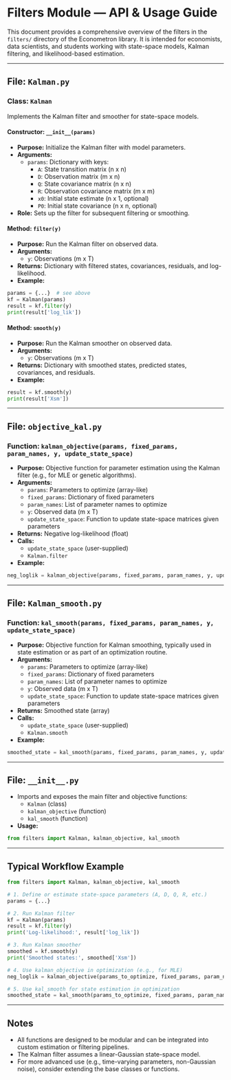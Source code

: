 # Filters Module — API & Usage Guide

This document provides a comprehensive overview of the filters in the `filters/` directory of the Econometron library. It is intended for economists, data scientists, and students working with state-space models, Kalman filtering, and likelihood-based estimation.

---

## File: `Kalman.py`

### Class: `Kalman`
Implements the Kalman filter and smoother for state-space models.

#### Constructor: `__init__(params)`
- **Purpose:** Initialize the Kalman filter with model parameters.
- **Arguments:**
  - `params`: Dictionary with keys:
    - `A`: State transition matrix (n x n)
    - `D`: Observation matrix (m x n)
    - `Q`: State covariance matrix (n x n)
    - `R`: Observation covariance matrix (m x m)
    - `x0`: Initial state estimate (n x 1, optional)
    - `P0`: Initial state covariance (n x n, optional)
- **Role:** Sets up the filter for subsequent filtering or smoothing.

#### Method: `filter(y)`
- **Purpose:** Run the Kalman filter on observed data.
- **Arguments:**
  - `y`: Observations (m x T)
- **Returns:** Dictionary with filtered states, covariances, residuals, and log-likelihood.
- **Example:**
```python
params = {...}  # see above
kf = Kalman(params)
result = kf.filter(y)
print(result['log_lik'])
```

#### Method: `smooth(y)`
- **Purpose:** Run the Kalman smoother on observed data.
- **Arguments:**
  - `y`: Observations (m x T)
- **Returns:** Dictionary with smoothed states, predicted states, covariances, and residuals.
- **Example:**
```python
result = kf.smooth(y)
print(result['Xsm'])
```

---

## File: `objective_kal.py`

### Function: `kalman_objective(params, fixed_params, param_names, y, update_state_space)`
- **Purpose:** Objective function for parameter estimation using the Kalman filter (e.g., for MLE or genetic algorithms).
- **Arguments:**
  - `params`: Parameters to optimize (array-like)
  - `fixed_params`: Dictionary of fixed parameters
  - `param_names`: List of parameter names to optimize
  - `y`: Observed data (m x T)
  - `update_state_space`: Function to update state-space matrices given parameters
- **Returns:** Negative log-likelihood (float)
- **Calls:**
  - `update_state_space` (user-supplied)
  - `Kalman.filter`
- **Example:**
```python
neg_loglik = kalman_objective(params, fixed_params, param_names, y, update_state_space)
```

---

## File: `Kalman_smooth.py`

### Function: `kal_smooth(params, fixed_params, param_names, y, update_state_space)`
- **Purpose:** Objective function for Kalman smoothing, typically used in state estimation or as part of an optimization routine.
- **Arguments:**
  - `params`: Parameters to optimize (array-like)
  - `fixed_params`: Dictionary of fixed parameters
  - `param_names`: List of parameter names to optimize
  - `y`: Observed data (m x T)
  - `update_state_space`: Function to update state-space matrices given parameters
- **Returns:** Smoothed state (array)
- **Calls:**
  - `update_state_space` (user-supplied)
  - `Kalman.smooth`
- **Example:**
```python
smoothed_state = kal_smooth(params, fixed_params, param_names, y, update_state_space)
```

---

## File: `__init__.py`

- Imports and exposes the main filter and objective functions:
  - `Kalman` (class)
  - `kalman_objective` (function)
  - `kal_smooth` (function)
- **Usage:**
```python
from filters import Kalman, kalman_objective, kal_smooth
```

---

## Typical Workflow Example

```python
from filters import Kalman, kalman_objective, kal_smooth

# 1. Define or estimate state-space parameters (A, D, Q, R, etc.)
params = {...}

# 2. Run Kalman filter
kf = Kalman(params)
result = kf.filter(y)
print('Log-likelihood:', result['log_lik'])

# 3. Run Kalman smoother
smoothed = kf.smooth(y)
print('Smoothed states:', smoothed['Xsm'])

# 4. Use kalman_objective in optimization (e.g., for MLE)
neg_loglik = kalman_objective(params_to_optimize, fixed_params, param_names, y, update_state_space)

# 5. Use kal_smooth for state estimation in optimization
smoothed_state = kal_smooth(params_to_optimize, fixed_params, param_names, y, update_state_space)
```

---

## Notes
- All functions are designed to be modular and can be integrated into custom estimation or filtering pipelines.
- The Kalman filter assumes a linear-Gaussian state-space model.
- For more advanced use (e.g., time-varying parameters, non-Gaussian noise), consider extending the base classes or functions.
